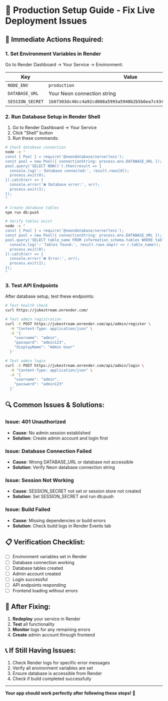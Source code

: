 # 🚀 Production Setup Guide - Fix Live Deployment Issues

## 🚨 **Immediate Actions Required:**

### **1. Set Environment Variables in Render**

Go to Render Dashboard → Your Service → Environment:

| Key | Value | Description |
|-----|-------|-------------|
| `NODE_ENV` | `production` | **CRITICAL** |
| `DATABASE_URL` | Your Neon connection string | **CRITICAL** |
| `SESSION_SECRET` | `1b07303dc40cc4a92cd088a5993a5948b2b5b6ea7c434eabe96d7f5db6454c94` | **CRITICAL** |

### **2. Run Database Setup in Render Shell**

1. Go to Render Dashboard → Your Service
2. Click "Shell" button
3. Run these commands:

```bash
# Check database connection
node -e "
const { Pool } = require('@neondatabase/serverless');
const pool = new Pool({ connectionString: process.env.DATABASE_URL });
pool.query('SELECT NOW()').then(result => {
  console.log('✅ Database connected:', result.rows[0]);
  process.exit(0);
}).catch(err => {
  console.error('❌ Database error:', err);
  process.exit(1);
});
"

# Create database tables
npm run db:push

# Verify tables exist
node -e "
const { Pool } = require('@neondatabase/serverless');
const pool = new Pool({ connectionString: process.env.DATABASE_URL });
pool.query('SELECT table_name FROM information_schema.tables WHERE table_schema = \'public\'').then(result => {
  console.log('✅ Tables found:', result.rows.map(r => r.table_name));
  process.exit(0);
}).catch(err => {
  console.error('❌ Error:', err);
  process.exit(1);
});
"
```

### **3. Test API Endpoints**

After database setup, test these endpoints:

```bash
# Test health check
curl https://jukestream.onrender.com/

# Test admin registration
curl -X POST https://jukestream.onrender.com/api/admin/register \
  -H "Content-Type: application/json" \
  -d '{
    "username": "admin",
    "password": "admin123",
    "displayName": "Admin User"
  }'

# Test admin login
curl -X POST https://jukestream.onrender.com/api/admin/login \
  -H "Content-Type: application/json" \
  -d '{
    "username": "admin",
    "password": "admin123"
  }'
```

## 🔍 **Common Issues & Solutions:**

### **Issue: 401 Unauthorized**
- **Cause**: No admin session established
- **Solution**: Create admin account and login first

### **Issue: Database Connection Failed**
- **Cause**: Wrong DATABASE_URL or database not accessible
- **Solution**: Verify Neon database connection string

### **Issue: Session Not Working**
- **Cause**: SESSION_SECRET not set or session store not created
- **Solution**: Set SESSION_SECRET and run db:push

### **Issue: Build Failed**
- **Cause**: Missing dependencies or build errors
- **Solution**: Check build logs in Render Events tab

## 📋 **Verification Checklist:**

- [ ] Environment variables set in Render
- [ ] Database connection working
- [ ] Database tables created
- [ ] Admin account created
- [ ] Login successful
- [ ] API endpoints responding
- [ ] Frontend loading without errors

## 🚀 **After Fixing:**

1. **Redeploy** your service in Render
2. **Test** all functionality
3. **Monitor** logs for any remaining errors
4. **Create** admin account through frontend

## 📞 **If Still Having Issues:**

1. Check Render logs for specific error messages
2. Verify all environment variables are set
3. Ensure database is accessible from Render
4. Check if build completed successfully

---

**Your app should work perfectly after following these steps! 🎵**
